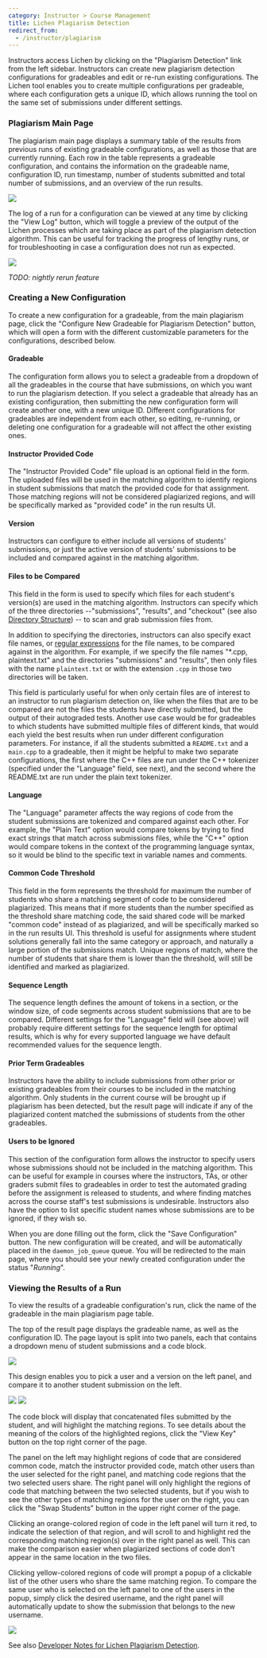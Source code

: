 ```yaml
---
category: Instructor > Course Management
title: Lichen Plagiarism Detection
redirect_from:
  - /instructor/plagiarism
---
```


Instructors access Lichen by clicking on the "Plagiarism Detection"
link from the left sidebar.  Instructors can create new plagiarism
detection configurations for gradeables and edit or re-run existing
configurations.  The Lichen tool enables you to create multiple configurations
per gradeable, where each configuration gets a unique ID, which allows
running the tool on the same set of submissions under different
settings.

### Plagiarism Main Page

The plagiarism main page displays a summary table of the results from
previous runs of existing gradeable configurations, as well as those
that are currently running.  Each row in the table represents a
gradeable configuration, and contains the information on the gradeable
name, configuration ID, run timestamp, number of students submitted
and total number of submissions, and an overview of the run results.

![](/images/instructor/lichen/summary_page.png)

The log of a run for a configuration can be viewed at any time by
clicking the "View Log" button, which will toggle a preview of the
output of the Lichen processes which are taking place as part of the
plagiarism detection algorithm.  This can be useful for tracking the
progress of lengthy runs, or for troubleshooting in case a
configuration does not run as expected.

![](/images/instructor/lichen/view_log.png)

_TODO: nightly rerun feature_

### Creating a New Configuration

To create a new configuration for a gradeable, from the main
plagiarism page, click the "Configure New Gradeable for Plagiarism
Detection" button, which will open a form with the different
customizable parameters for the configurations, described below.

#### Gradeable

The configuration form allows you to select a gradeable from a
dropdown of all the gradeables in the course that have submissions, on
which you want to run the plagiarism detection.  If you select a
gradeable that already has an existing configuration, then submitting
the new configuration form will create another one, with a new unique
ID.  Different configurations for gradeables are independent from each
other, so editing, re-running, or deleting one configuration for a
gradeable will not affect the other existing ones.

#### Instructor Provided Code

The "Instructor Provided Code" file upload is an optional field in the
form.  The uploaded files will be used in the matching algorithm to
identify regions in student submissions that match the provided code
for that assignment.  Those matching regions will not be considered
plagiarized regions, and will be specifically marked as "provided
code" in the run results UI.

#### Version

Instructors can configure to either include all versions of students'
submissions, or just the active version of students' submissions to be
included and compared against in the matching algorithm.

#### Files to be Compared

This field in the form is used to specify which files for each
student's version(s) are used in the matching algorithm.  Instructors
can specify which of the three directories --"submissions", "results",
and "checkout" (see also [Directory Structure](directory_structure))
-- to scan and grab submission files from.

In addition to specifying the directories, instructors can also
specify exact file names, or
[regular expressions](https://docs.python.org/3/library/fnmatch.html) for the
file names, to be compared against in the algorithm.  For example, if
we specify the file names "*.cpp, plaintext.txt" and the directories
"submissions" and "results", then only files with the name
`plaintext.txt` or with the extension `.cpp` in those two directories
will be taken.

This field is particularly useful for when only certain files are of
interest to an instructor to run plagiarism detection on, like when
the files that are to be compared are not the files the students have
directly submitted, but the output of their autograded tests. Another
use case would be for gradeables to which students have submitted
multiple files of different kinds, that would each yield the best
results when run under different configuration parameters. For
instance, if all the students submitted a `README.txt` and a
`main.cpp` to a gradeable, then it might be helpful to make two
separate configurations, the first where the C++ files are run under
the C++ tokenizer (specified under the "Language" field, see next),
and the second where the README.txt are run under the plain text
tokenizer.

#### Language

The "Language" parameter affects the way regions of code from the
student submissions are tokenized and compared against each other.
For example, the "Plain Text" option would compare tokens by trying to
find exact strings that match across submissions files, while the
"C++" option would compare tokens in the context of the programming
language syntax, so it would be blind to the specific text in variable
names and comments.

#### Common Code Threshold

This field in the form represents the threshold for maximum the number
of students who share a matching segment of code to be considered
plagiarized.  This means that if more students than the number
specified as the threshold share matching code, the said shared code
will be marked "common code" instead of as plagiarized, and will be
specifically marked so in the run results UI.  This threshold is
useful for assignments where student solutions generally fall into the
same category or approach, and naturally a large portion of the
submissions match.  Unique regions of match, where the number of
students that share them is lower than the threshold, will still be
identified and marked as plagiarized.

#### Sequence Length

The sequence length defines the amount of tokens in a section, or the
window size, of code segments across student submissions that are to
be compared.  Different settings for the "Language" field will (see
above) will probably require different settings for the sequence
length for optimal results, which is why for every supported language
we have default recommended values for the sequence length.

#### Prior Term Gradeables
Instructors have the ability to include submissions from other prior
or existing gradeables from their courses to be included in the matching
algorithm. Only students in the current course will be brought up if
plagiarism has been detected, but the result page will indicate if any
of the plagiarized content matched the submissions of students from the
other gradeables.

#### Users to be Ignored

This section of the configuration form allows the instructor to
specify users whose submissions should not be included in the matching
algorithm.  This can be useful for example in courses where the
instructors, TAs, or other graders submit files to gradeables in order
to test the automated grading before the assignment is released to
students, and where finding matches across the course staff's test
submissions is undesirable.  Instructors also have the option to list
specific student names whose submissions are to be ignored, if they
wish so.

When you are done filling out the form, click the "Save Configuration"
button. The new configuration will be created, and will be
automatically placed in the `daemon_job_queue` queue. You will be
redirected to the main page, where you should see your newly created
configuration under the status "_Running_".

### Viewing the Results of a Run

To view the results of a gradeable configuration's run, click the name
of the gradeable in the main plagiarism page table.

The top of the result page displays the gradeable name, as well as the
configuration ID.  The page layout is split into two panels, each that
contains a dropdown menu of student submissions and a code block.

![](/images/instructor/lichen/result_page.png)

This design enables you to pick a user and a version on the left
panel, and compare it to another student submission on the left.

![](/images/instructor/lichen/switch_user.png)
![](/images/instructor/lichen/switch_version.png)

The code block will display that concatenated files submitted by the
student, and will highlight the matching regions.  To see details
about the meaning of the colors of the highlighted regions, click the
"View Key" button on the top right corner of the page.

The panel on the left may highlight regions of code that are
considered common code, match the instructor provided code, match
other users than the user selected for the right panel, and matching
code regions that the two selected users share.  The right panel will
only highlight the regions of code that matching between the two
selected students, but if you wish to see the other types of matching
regions for the user on the right, you can click the "Swap Students"
button in the upper right corner of the page.

Clicking an orange-colored region of code in the left panel will turn
it red, to indicate the selection of that region, and will scroll to
and highlight red the corresponding matching region(s) over in the
right panel as well.  This can make the comparison easier when
plagiarized sections of code don't appear in the same location in the
two files.

Clicking yellow-colored regions of code will prompt a popup of a
clickable list of the other users who share the same matching region.
To compare the same user who is selected on the left panel to one of
the users in the popup, simply click the desired username, and the
right panel will automatically update to show the submission that
belongs to the new username.

![](/images/instructor/lichen/others.png)


See also [Developer Notes for Lichen Plagiarism Detection](/developer/plagiarism).
